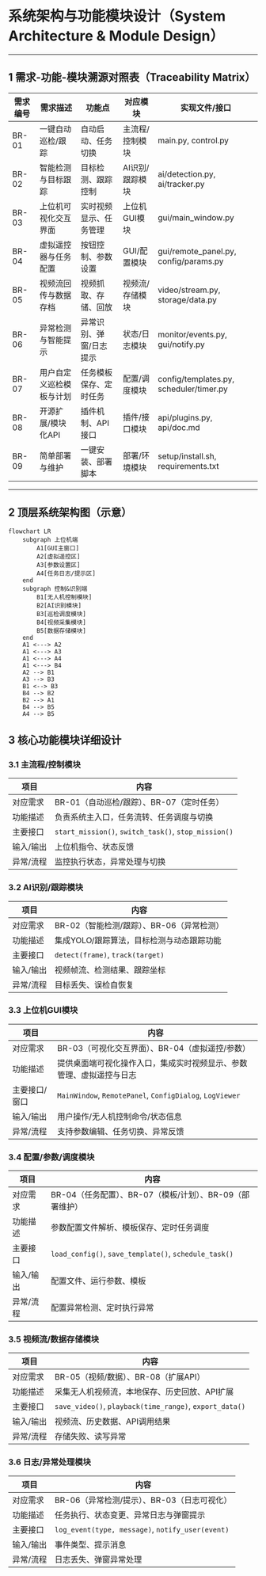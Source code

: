 # 系统架构与功能模块设计（System Architecture & Module Design）

---

## 1 需求-功能-模块溯源对照表（Traceability Matrix）

| 需求编号 | 需求描述                 | 功能点                  | 对应模块        | 实现文件/接口                           |
| -------- | ------------------------ | ----------------------- | --------------- | --------------------------------------- |
| BR-01    | 一键自动巡检/跟踪        | 自动启动、任务切换      | 主流程/控制模块 | main.py, control.py                     |
| BR-02    | 智能检测与目标跟踪       | 目标检测、跟踪控制      | AI识别/跟踪模块 | ai/detection.py, ai/tracker.py          |
| BR-03    | 上位机可视化交互界面     | 实时视频显示、任务管理  | 上位机GUI模块   | gui/main_window.py                      |
| BR-04    | 虚拟遥控器与任务配置     | 按钮控制、参数设置      | GUI/配置模块    | gui/remote_panel.py, config/params.py   |
| BR-05    | 视频流回传与数据存档     | 视频抓取、存储、回放    | 视频流/存储模块 | video/stream.py, storage/data.py        |
| BR-06    | 异常检测与智能提示       | 异常识别、弹窗/日志提示 | 状态/日志模块   | monitor/events.py, gui/notify.py        |
| BR-07    | 用户自定义巡检模板与计划 | 任务模板保存、定时任务  | 配置/调度模块   | config/templates.py, scheduler/timer.py |
| BR-08    | 开源扩展/模块化API       | 插件机制、API接口       | 插件/接口模块   | api/plugins.py, api/doc.md              |
| BR-09    | 简单部署与维护           | 一键安装、部署脚本      | 部署/环境模块   | setup/install.sh, requirements.txt      |

---

## 2 顶层系统架构图（示意）

```mermaid
flowchart LR
    subgraph 上位机端
        A1[GUI主窗口]
        A2[虚拟遥控区]
        A3[参数设置区]
        A4[任务日志/提示区]
    end
    subgraph 控制&识别端
        B1[无人机控制模块]
        B2[AI识别模块]
        B3[巡检调度模块]
        B4[视频采集模块]
        B5[数据存储模块]
    end
    A1 <---> A2
    A1 <---> A3
    A1 <---> A4
    A1 <---> B4
    A2 --> B1
    A3 --> B3
    B1 <--> B3
    B4 --> B2
    B2 --> A1
    B4 --> B5
    A4 --> B5
```

## 3 核心功能模块详细设计

### 3.1 主流程/控制模块

| 项目      | 内容                                                 |
| --------- | ---------------------------------------------------- |
| 对应需求  | BR-01（自动巡检/跟踪）、BR-07（定时任务）            |
| 功能描述  | 负责系统主入口，任务流转、任务调度与切换             |
| 主要接口  | `start_mission()`, `switch_task()`, `stop_mission()` |
| 输入/输出 | 上位机指令、状态反馈                                 |
| 异常/流程 | 监控执行状态，异常处理与切换                         |

### 3.2 AI识别/跟踪模块

| 项目      | 内容                                      |
| --------- | ----------------------------------------- |
| 对应需求  | BR-02（智能检测/跟踪）、BR-06（异常检测） |
| 功能描述  | 集成YOLO/跟踪算法，目标检测与动态跟踪功能 |
| 主要接口  | `detect(frame)`, `track(target)`          |
| 输入/输出 | 视频帧流、检测结果、跟踪坐标              |
| 异常/流程 | 目标丢失、误检自恢复                      |

### 3.3 上位机GUI模块

| 项目          | 内容                                                         |
| ------------- | ------------------------------------------------------------ |
| 对应需求      | BR-03（可视化交互界面）、BR-04（虚拟遥控/参数）              |
| 功能描述      | 提供桌面端可视化操作入口，集成实时视频显示、参数管理、虚拟遥控与日志 |
| 主要接口/窗口 | `MainWindow`, `RemotePanel`, `ConfigDialog`, `LogViewer`     |
| 输入/输出     | 用户操作/无人机控制命令/状态信息                             |
| 异常/流程     | 支持参数编辑、任务切换、异常反馈                             |

### 3.4 配置/参数/调度模块

| 项目      | 内容                                                     |
| --------- | -------------------------------------------------------- |
| 对应需求  | BR-04（任务配置）、BR-07（模板/计划）、BR-09（部署维护） |
| 功能描述  | 参数配置文件解析、模板保存、定时任务调度                 |
| 主要接口  | `load_config()`, `save_template()`, `schedule_task()`    |
| 输入/输出 | 配置文件、运行参数、模板                                 |
| 异常/流程 | 配置异常检测、定时执行异常                               |

### 3.5 视频流/数据存储模块

| 项目      | 内容                                                    |
| --------- | ------------------------------------------------------- |
| 对应需求  | BR-05（视频/数据）、BR-08（扩展API）                    |
| 功能描述  | 采集无人机视频流，本地保存、历史回放、API扩展           |
| 主要接口  | `save_video()`, `playback(time_range)`, `export_data()` |
| 输入/输出 | 视频流、历史数据、API调用结果                           |
| 异常/流程 | 存储失败、读写异常                                      |

### 3.6 日志/异常处理模块

| 项目      | 内容                                             |
| --------- | ------------------------------------------------ |
| 对应需求  | BR-06（异常检测/提示）、BR-03（日志可视化）      |
| 功能描述  | 任务执行、状态变更、异常日志与弹窗提示           |
| 主要接口  | `log_event(type, message)`, `notify_user(event)` |
| 输入/输出 | 事件类型、提示消息                               |
| 异常/流程 | 日志丢失、弹窗异常处理                           |
